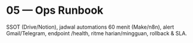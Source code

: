# 05 — Ops Runbook
SSOT (Drive/Notion), jadwal automations 60 menit (Make/n8n), alert Gmail/Telegram, endpoint /health, ritme harian/mingguan, rollback & SLA.

